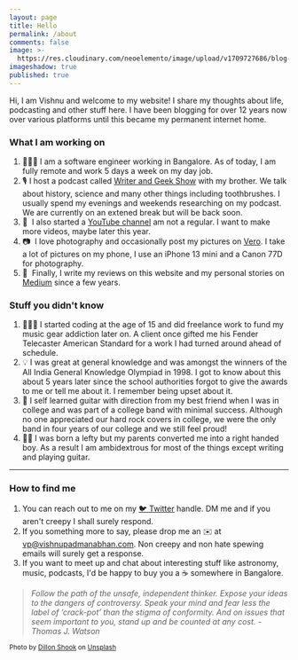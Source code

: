 ```yaml
---
layout: page
title: Hello
permalink: /about
comments: false
image: >-
  https://res.cloudinary.com/neoelemento/image/upload/v1709727686/blog-images/swiss_coffee.jpg
imageshadow: true
published: true
---
```


Hi, I am Vishnu and welcome to my website! I share my thoughts about life, podcasting and other stuff here. I have been blogging for over 12 years now over various platforms until this became my permanent internet home.

### What I am working on

1.  👨🏻‍💻 I am a software engineer working in Bangalore. As of today, I am fully remote and work 5 days a week on my day job.
2.  🎙 I host a podcast called [Writer and Geek Show](https://writerandgeek.com/) with my brother. We talk about history, science and many other things including toothbrushes. I usually spend my evenings and weekends researching on my podcast. We are currently on an extened break but will be back soon.
3.  🎥  I also started a [YouTube channel](https://www.youtube.com/user/vishnupadmanabhan/) am not a regular. I want to make more videos, maybe later this year.
4.  📷  I love photography and occasionally post my pictures on [Vero](https://www.vero.com/neoelemento/). I take a lot of pictures on my phone, I use an iPhone 13 mini and a Canon 77D for photography.
5.  📖  Finally, I write my reviews on this website and my personal stories on [Medium](https://medium.com/meltingsnowflake) since a few years.

### Stuff you didn't know

1.  👨🏻‍💻 I started coding at the age of 15 and did freelance work to fund my music gear addiction later on. A client once gifted me his Fender Telecaster American Standard for a work I had turned around ahead of schedule.
2.  💡 I was great at general knowledge and was amongst the winners of the All India General Knowledge Olympiad in 1998. I got to know about this about 5 years later since the school authorities forgot to give the awards to me or tell me about it. I remember being upset about it.
3.  🎸 I self learned guitar with direction from my best friend when I was in college and was part of a college band with minimal success. Although no one appreciated our hard rock covers in college, we were the only band in four years of our college and we still feel proud!
4.  🤚🏼 I was born a lefty but my parents converted me into a right handed boy. As a result I am ambidextrous for most of the things except writing and playing guitar.

* * *

### How to find me

1.  You can reach out to me on my [🐦 Twitter](https://twitter.com/neoelemento) handle. DM me and if you aren't creepy I shall surely respond.
2.  If you something more to say, please drop me an ✉️ at vp@vishnupadmanabhan.com. Non creepy and non hate spewing emails will surely get a response.
3.  If you want to meet up and chat about interesting stuff like astronomy, music, podcasts, I'd be happy to buy you a ☕️ somewhere in Bangalore.

> _Follow the path of the unsafe, independent thinker. Expose your ideas to the dangers of controversy. Speak your mind and fear less the label of ’crack-pot’ than the stigma of conformity. And on issues that seem important to you, stand up and be counted at any cost. - Thomas J. Watson_

<small>Photo by <a href="https://unsplash.com/@dillonjshook?utm_source=unsplash&utm_medium=referral&utm_content=creditCopyText">Dillon Shook</a> on <a href="https://unsplash.com/s/photos/work-from-cafe?utm_source=unsplash&utm_medium=referral&utm_content=creditCopyText">Unsplash</a></small>
  
